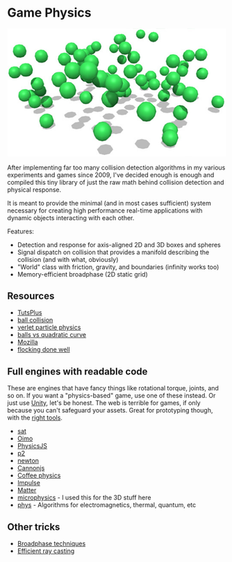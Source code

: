 # Game Physics

![screenshot](vgp-3d-sphere.jpg)

After implementing far too many collision detection algorithms in my various experiments and games since 2009, I've decided enough is enough and compiled this tiny library of just the raw math behind collision detection and physical response.

It is meant to provide the minimal (and in most cases sufficient) system necessary for creating high performance real-time applications with dynamic objects interacting with each other.

Features:
* Detection and response for axis-aligned 2D and 3D boxes and spheres
* Signal dispatch on collision that provides a manifold describing the collision (and with what, obviously)
* "World" class with friction, gravity, and boundaries (infinity works too)
* Memory-efficient broadphase (2D static grid)

## Resources

* [TutsPlus](http://gamedev.tutsplus.com/tutorials/implementation/create-custom-2d-physics-engine-aabb-circle-impulse-resolution)
* [ball collision](http://bluethen.com/wordpress/index.php/processing-app/do-you-like-balls/)
* [verlet particle physics](http://www.lonely-pixel.com/lab/jsverlet/)
* [balls vs quadratic curve](http://lonely-pixel.com/lab/ballcurves/)
* [Mozilla](https://developer.mozilla.org/en-US/docs/Games/Techniques/2D_collision_detection)
* [flocking done well](http://bluethen.com/wordpress/index.php/processing-app/flock-ai/)

## Full engines with readable code

These are engines that have fancy things like rotational torque, joints, and so on. If you want a "physics-based" game, use one of these instead. Or just use [Unity](http://unity3d.com/), let's be honest. The web is terrible for games, if only because you can't safeguard your assets. Great for prototyping though, with the [right tools](https://github.com/vonWolfehaus/von-component).

* [sat](https://github.com/jriecken/sat-js)
* [Oimo](https://github.com/lo-th/Oimo.js)
* [PhysicsJS](https://github.com/wellcaffeinated/PhysicsJS)
* [p2](https://github.com/schteppe/p2.js)
* [newton](https://github.com/hunterloftis/newton)
* [Cannonjs](https://github.com/schteppe/cannon.js)
* [Coffee physics](https://github.com/soulwire/Coffee-Physics/blob/master/source/behaviour/Collision.coffee)
* [Impulse](https://github.com/dubrowgn/Impulse.js/blob/master/src/Shape2D.js)
* [Matter](http://brm.io/matter-js/)
* [microphysics](https://github.com/jeromeetienne/microphysics.js) - I used this for the 3D stuff here
* [phys](https://github.com/AbhiAgarwal/phys.js) - Algorithms for electromagnetics, thermal, quantum, etc

## Other tricks

* [Broadphase techniques](https://github.com/reu/broadphase.js)
* [Efficient ray casting](http://gamedev.stackexchange.com/questions/18436/most-efficient-aabb-vs-ray-collision-algorithms)
